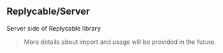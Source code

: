 ## Replycable/Server
Server side of Replycable library

> More details about import and usage will be provided in the future.